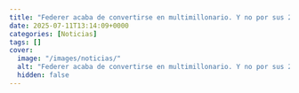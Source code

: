 ```yaml
---
title: "Federer acaba de convertirse en multimillonario. Y no por sus 20 Grand Slams, sino por unas zapatillas que compró su mujer"
date: 2025-07-11T13:14:09+0000
categories: [Noticias]
tags: []
cover:
  image: "/images/noticias/"
  alt: "Federer acaba de convertirse en multimillonario. Y no por sus 20 Grand Slams, sino por unas zapatillas que compró su mujer"
  hidden: false
---
```



